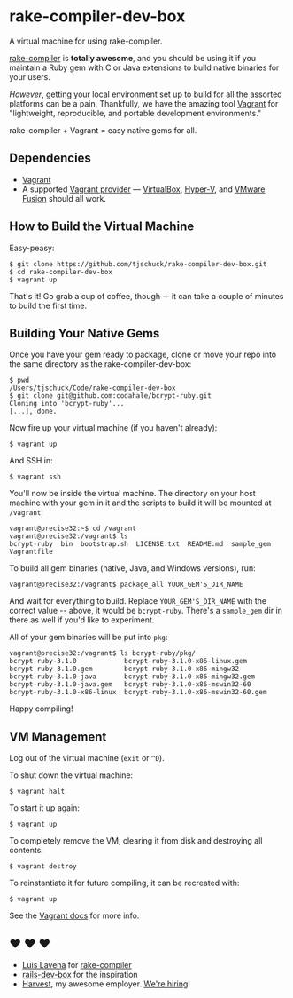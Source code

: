 # rake-compiler-dev-box

A virtual machine for using rake-compiler.

[rake-compiler](https://github.com/luislavena/rake-compiler) is **totally awesome**, and you should be using it if you maintain a Ruby gem with C or Java extensions to build native binaries for your users.

_However_, getting your local environment set up to build for all the assorted platforms can be a pain.  Thankfully, we have the amazing tool [Vagrant](http://www.vagrantup.com) for "lightweight, reproducible, and portable development environments."

rake-compiler + Vagrant = easy native gems for all.

## Dependencies

* [Vagrant](http://www.vagrantup.com)
* A supported [Vagrant provider](https://docs.vagrantup.com/v2/providers/index.html) — [VirtualBox](https://docs.vagrantup.com/v2/virtualbox/index.html), [Hyper-V](https://docs.vagrantup.com/v2/hyperv/index.html), and [VMware Fusion](https://docs.vagrantup.com/v2/vmware/index.html) should all work.

## How to Build the Virtual Machine

Easy-peasy:

    $ git clone https://github.com/tjschuck/rake-compiler-dev-box.git
    $ cd rake-compiler-dev-box
    $ vagrant up

That's it!  Go grab a cup of coffee, though -- it can take a couple of minutes to build the first time.

## Building Your Native Gems

Once you have your gem ready to package, clone or move your repo into the same directory as the rake-compiler-dev-box:

    $ pwd
    /Users/tjschuck/Code/rake-compiler-dev-box
    $ git clone git@github.com:codahale/bcrypt-ruby.git
    Cloning into 'bcrypt-ruby'...
    [...], done.

Now fire up your virtual machine (if you haven't already):

    $ vagrant up

And SSH in:

    $ vagrant ssh

You'll now be inside the virtual machine.  The directory on your host machine with your gem in it and the scripts to build it will be mounted at `/vagrant`:

    vagrant@precise32:~$ cd /vagrant
    vagrant@precise32:/vagrant$ ls
    bcrypt-ruby  bin  bootstrap.sh  LICENSE.txt  README.md  sample_gem  Vagrantfile

To build all gem binaries (native, Java, and Windows versions), run:

    vagrant@precise32:/vagrant$ package_all YOUR_GEM'S_DIR_NAME

And wait for everything to build.  Replace `YOUR_GEM'S_DIR_NAME` with the correct value -- above, it would be `bcrypt-ruby`. There's a `sample_gem` dir in there as well if you'd like to experiment.

All of your gem binaries will be put into `pkg`:

    vagrant@precise32:/vagrant$ ls bcrypt-ruby/pkg/
    bcrypt-ruby-3.1.0            bcrypt-ruby-3.1.0-x86-linux.gem
    bcrypt-ruby-3.1.0.gem        bcrypt-ruby-3.1.0-x86-mingw32
    bcrypt-ruby-3.1.0-java       bcrypt-ruby-3.1.0-x86-mingw32.gem
    bcrypt-ruby-3.1.0-java.gem   bcrypt-ruby-3.1.0-x86-mswin32-60
    bcrypt-ruby-3.1.0-x86-linux  bcrypt-ruby-3.1.0-x86-mswin32-60.gem

Happy compiling!

## VM Management

Log out of the virtual machine (`exit` or `^D`).

To shut down the virtual machine:

    $ vagrant halt

To start it up again:

    $ vagrant up

To completely remove the VM, clearing it from disk and destroying all contents:

    $ vagrant destroy

To reinstantiate it for future compiling, it can be recreated with:

    $ vagrant up

See the [Vagrant docs](http://docs.vagrantup.com/) for more info.

## :heart: :heart: :heart:

* [Luis Lavena](https://github.com/luislavena) for [rake-compiler](https://github.com/luislavena/rake-compiler)
* [rails-dev-box](https://github.com/rails/rails-dev-box) for the inspiration
* [Harvest](http://www.getharvest.com), my awesome employer.  [We're hiring](http://www.getharvest.com/careers)!
